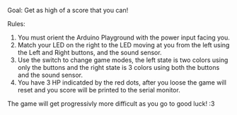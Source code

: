 Goal: Get as high of a score that you can!

Rules: 
  1. You must orient the Arduino Playground with the power input facing you.
  2. Match your LED on the right to the LED moving at you from the left using the Left and Right buttons, and the sound sensor.
  3. Use the switch to change game modes, the left state is two colors using only the buttons and the right state is 3 colors using both the buttons and the sound sensor.
  4. You have 3 HP indicatded by the red dots, after you loose the game will reset and you score will be printed to the serial monitor.

The game will get progressivly more difficult as you go to good luck! :3
